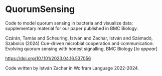 # QuorumSensing
Code to model quorum sensing in bacteria and visualize data: supplementary material for our paper published in BMC Biology.

Czárán, Tamás and Scheuring, István and Zachar, István and Számadó, Szabolcs (2024) Cue-driven microbial cooperation and communication: Evolving quorum sensing with honest signalling, BMC Biology [_to appear_]

https://doi.org/10.1101/2023.04.16.537056

Code written by István Zachar in Wolfram Language 2022-2024. 


